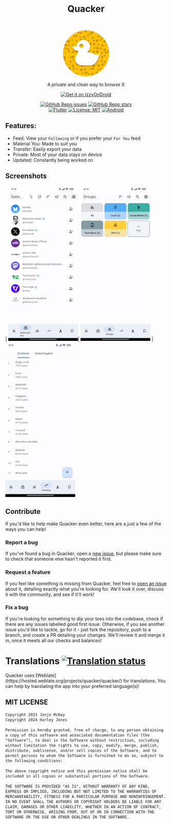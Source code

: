 <h1 align="center"> Quacker </h1> <br>
<p align="center">
  <a href="https://github.com/thehcj/quacker">
    <img alt="Quacker" title="Quacker" src="fastlane/metadata/android/en-US/images/icon.png" width="144" style="border-radius: 50%;">
  </a>
</p>
<p align="center">
  A private and clean way to browse X
</p>

<p align="center">
  <a href="https://apt.izzysoft.de/fdroid/index/apk/com.thehcj.quacker">
    <img alt="Get it on IzzyOnDroid" src="https://gitlab.com/IzzyOnDroid/repo/-/raw/master/assets/IzzyOnDroid.png" height="80"></a>
</p>
<p align="center">
<a href="https://github.com/TheHCJ/Quacker/issues"><img alt="GitHub Repo issues" src="https://m3-markdown-badges.vercel.app/issues/2/1/TheHCJ/Quacker"></a>
<a href="https://github.com/TheHCJ/Quacker"><img alt="GitHub Repo stars" src="https://m3-markdown-badges.vercel.app/stars/3/2/TheHCJ/Quacker"></a>
<br>
<a href="https://flutter.dev"><img alt="Flutter" src="https://ziadoua.github.io/m3-Markdown-Badges/badges/Flutter/flutter1.svg" height=20></a>
<a href="/LICENSE"><img alt="License: MIT" src="https://ziadoua.github.io/m3-Markdown-Badges/badges/LicenceMIT/licencemit1.svg" height=20></a>
<a href="https://android.com"><img alt="Android" src="https://ziadoua.github.io/m3-Markdown-Badges/badges/Android/android1.svg" height=20></a>
</p>
 
## Features:
* Feed: View your `Following` or if you prefer your `For You` feed
* Material You: Made to suit you
* Transfer: Easily export your data
* Private: Most of your data stays on device
* Updated: Constantly being worked on

## Screenshots

| <img alt="Viewing subscriptions" src="fastlane/metadata/android/en-US/images/phoneScreenshots/1.jpg" width="218"/>| <img alt="Viewing groups" src="fastlane/metadata/android/en-US/images/phoneScreenshots/2.jpg" width="218"/> | <img alt="Viewing trends" src="fastlane/metadata/android/en-US/images/phoneScreenshots/3.jpg" width="218"/>

## Contribute
If you'd like to help make Quacker even better, here are a just a few of the ways you can help!

### Report a bug
If you've found a bug in Quacker, open a [new issue](https://github.com/thehcj/quacker/issues/new/choose), but please make sure to check that someone else hasn't reported it first.

### Request a feature
If you feel like something is missing from Quacker, feel free to [open an issue](https://github.com/thehcj/quacker/issues/new/choose) about it, detailing exactly what you're looking for. We'll look it over, discuss it with the community, and see if it'll work!

### Fix a bug
If you're looking for something to dip your toes into the codebase, check if there are any issues labelled good first issue. Otherwise, if you see another issue you'd like to tackle, go for it - just fork the repository, push to a branch, and create a PR detailing your changes. We'll review it and merge it in, once it meets all our checks and balances!

<h1>Translations <a href="https://hosted.weblate.org/engage/quacker/">
<img src="https://hosted.weblate.org/widget/quacker/quacker/svg-badge.svg" alt="Translation status" />
</a></h1>
Quacker uses [Weblate](https://hosted.weblate.org/projects/quacker/quacker/) for translations. You can help by translating the app into your preferred language(s)!

## MIT LICENSE
```
Copyright 2021 Jonjo McKay
Copyright 2024 Harley Jones

Permission is hereby granted, free of charge, to any person obtaining a copy of this software and associated documentation files (the "Software"), to deal in the Software without restriction, including without limitation the rights to use, copy, modify, merge, publish, distribute, sublicense, and/or sell copies of the Software, and to permit persons to whom the Software is furnished to do so, subject to the following conditions:

The above copyright notice and this permission notice shall be included in all copies or substantial portions of the Software.

THE SOFTWARE IS PROVIDED "AS IS", WITHOUT WARRANTY OF ANY KIND, EXPRESS OR IMPLIED, INCLUDING BUT NOT LIMITED TO THE WARRANTIES OF MERCHANTABILITY, FITNESS FOR A PARTICULAR PURPOSE AND NONINFRINGEMENT. IN NO EVENT SHALL THE AUTHORS OR COPYRIGHT HOLDERS BE LIABLE FOR ANY CLAIM, DAMAGES OR OTHER LIABILITY, WHETHER IN AN ACTION OF CONTRACT, TORT OR OTHERWISE, ARISING FROM, OUT OF OR IN CONNECTION WITH THE SOFTWARE OR THE USE OR OTHER DEALINGS IN THE SOFTWARE.
```
